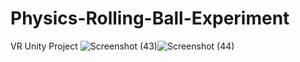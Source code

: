 # Physics-Rolling-Ball-Experiment
VR Unity Project
![Screenshot (43)](https://user-images.githubusercontent.com/94994422/226529919-c8852298-b9f1-4414-8137-fe2348730476.png)![Screenshot (44)](https://user-images.githubusercontent.com/94994422/226529930-dfcd0732-c817-450b-b63b-4a5f995882c1.png)



